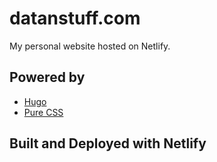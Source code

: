 # datanstuff.com

My personal website hosted on Netlify.

## Powered by
- [Hugo](//gohugo.io/)
- [Pure CSS](//purecss.io/)

## Built and Deployed with Netlify
